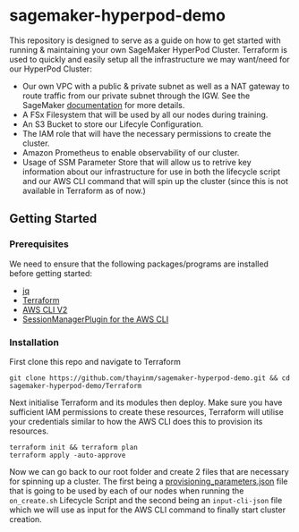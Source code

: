 # sagemaker-hyperpod-demo

This repository is designed to serve as a guide on how to get started with running & maintaining your own SageMaker HyperPod Cluster. Terraform is used to quickly and easily setup all the infrastructure we may want/need for our HyperPod Cluster:

- Our own VPC with a public & private subnet as well as a NAT gateway to route traffic from our private subnet through the IGW. See the SageMaker [documentation](https://docs.aws.amazon.com/sagemaker/latest/dg/infrastructure-connect-to-resources.html) for more details.
- A FSx Filesystem that will be used by all our nodes during training.
- An S3 Bucket to store our Lifecyle Configuration.
- The IAM role that will have the necessary permissions to create the cluster.
- Amazon Prometheus to enable observability of our cluster.
- Usage of SSM Parameter Store that will allow us to retrive key information about our infrastructure for use in both the lifecycle script and our AWS CLI command that will spin up the cluster (since this is not available in Terraform as of now.)

## Getting Started

### Prerequisites

We need to ensure that the following packages/programs are installed before getting started:

- [jq](https://jqlang.org/download/)
- [Terraform](https://developer.hashicorp.com/terraform/tutorials/aws-get-started/install-cli)
- [AWS CLI V2](https://docs.aws.amazon.com/cli/latest/userguide/getting-started-install.html)
- [SessionManagerPlugin for the AWS CLI](https://docs.aws.amazon.com/systems-manager/latest/userguide/session-manager-working-with-install-plugin.html)

### Installation

First clone this repo and navigate to Terraform

```shell
git clone https://github.com/thayinm/sagemaker-hyperpod-demo.git && cd sagemaker-hyperpod-demo/Terraform
```

Next initialise Terraform and its modules then deploy. Make sure you have sufficient IAM permissions to create these resources, Terraform will utilise your credentials similar to how the AWS CLI does this to provision its resources.

```shell
terraform init && terraform plan
terraform apply -auto-approve
```

Now we can go back to our root folder and create 2 files that are necessary for spinning up a cluster. The first being a [provisioning_parameters.json](https://docs.aws.amazon.com/sagemaker/latest/dg/sagemaker-hyperpod-lifecycle-best-practices-slurm-base-config.html) file that is going to be used by each of our nodes when running the `on_create.sh` Lifecycle Script and the second being an `input-cli-json` file which we will use as input for the AWS CLI command to finally start cluster creation.

